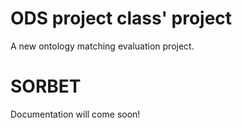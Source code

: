 # ODS project class' project
A new ontology matching evaluation project.

# SORBET

Documentation will come soon!